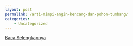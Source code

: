 ```yaml
---
layout: post
permalink: /arti-mimpi-angin-kencang-dan-pohon-tumbang/
categories:
    - Uncategorized
---
```


[Baca Selengkapnya](/05)